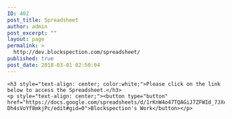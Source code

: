 ```yaml
---
ID: 402
post_title: Spreadsheet
author: admin
post_excerpt: ""
layout: page
permalink: >
  http://dev.blockspection.com/spreadsheet/
published: true
post_date: 2018-03-01 02:50:04
---
```

	<h3 style="text-align: center; color:white;">Please click on the link below to access the Spreadsheet.</h3>
	<p style="text-align: center;"><button type="button" href="https://docs.google.com/spreadsheets/d/1rKnW4o47TQAGiJ7ZFWId_7JXe1NF-Dh4sVoYf8mkjPc/edit#gid=0">Blockspection's Work</button></p>